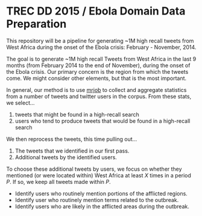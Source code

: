 # TREC DD 2015 / Ebola Domain Data Preparation

This repository will be a pipeline for generating ~1M high recall tweets from
West Africa during the onset of the Ebola crisis: February - November, 2014.


The goal is to generate ~1M high recall Tweets from West Africa in the last
9 months (from February 2014 to the end of November), during the onset of the
Ebola crisis. Our primary concern is the region from which the tweets come.
We might consider other elements, but that is the most important.

In general, our method is to use [mrjob](https://pythonhosted.org/mrjob/)
to collect and aggregate statistics from a number of tweets and twitter users
in the corpus. From these stats, we select...
1. tweets that might be found in a high-recall search
2. users who tend to produce tweets that would be found in a high-recall search

We then reprocess the tweets, this time pulling out...
1. The tweets that we identified in our first pass.
2. Additional tweets by the identified users.

To choose these additional tweets by users, we focus on whether they mentioned
(or were located within) West Africa at least *X* times in a period *P*. If so,
we keep all tweets made within *P*.

* Identify users who routinely mention portions of the afflicted regions.
* Identify user who routinely mention terms related to the outbreak.
* Identify users who are likely in the afflicted areas during the outbreak.